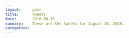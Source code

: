 ```yaml
---
layout:     post
title:      Tweets
date:       2018-08-10
summary:    These are the tweets for August 10, 2018.
categories:
---
```


